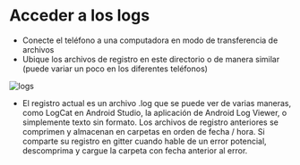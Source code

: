 # Acceder a los logs

* Conecte el teléfono a una computadora en modo de transferencia de archivos
* Ubique los archivos de registro en este directorio o de manera similar (puede variar un poco en los diferentes teléfonos)

![logs](../images/aapslog.png)

* El registro actual es un archivo .log que se puede ver de varias maneras, como LogCat en Android Studio, la aplicación de Android Log Viewer, o simplemente texto sin formato. Los archivos de registro anteriores se comprimen y almacenan en carpetas en orden de fecha / hora. Si comparte su registro en gitter cuando hable de un error potencial, descomprima y cargue la carpeta con fecha anterior al error.